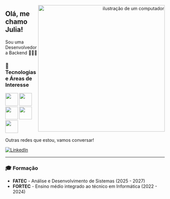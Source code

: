 <p align="right">
 <img src="https://raw.githubusercontent.com/MicaelliMedeiros/micaellimedeiros/master/image/computer-illustration.png" alt="ilustração de um computador" min-width="400px" max-width="400px" width="400px" align="right">
</p>

 ## Olá, me chamo Julia!

Sou uma Desenvolvedora Backend 👩🏻‍💻

### 🔧 Tecnologias e Áreas de Interesse

<p align="left">
 
  <img src="https://cdn.jsdelivr.net/gh/devicons/devicon/icons/java/java-original.svg" width="40" height="40" />
  <img src="https://cdn.jsdelivr.net/gh/devicons/devicon/icons/spring/spring-original.svg" width="40" height="40" />
  <img src="https://cdn.jsdelivr.net/gh/devicons/devicon/icons/nodejs/nodejs-original.svg" width="40" height="40" />
  <img src="https://cdn.jsdelivr.net/gh/devicons/devicon/icons/postgresql/postgresql-original.svg" width="40" height="40" />
  <img src="https://cdn.jsdelivr.net/gh/devicons/devicon/icons/docker/docker-original.svg" width="40" height="40" />
  
</p>

Outras redes que estou, vamos conversar!

[![LinkedIn](https://img.shields.io/badge/LinkedIn-0077B5?style=for-the-badge&logo=linkedin&logoColor=white)](https://www.linkedin.com/in/julia-tomine/)

---


### 🎓 Formação

- **FATEC** - Análise e Desenvolvimento de Sistemas (2025 - 2027)
- **FORTEC** - Ensino médio integrado ao técnico em Informática (2022 - 2024)
